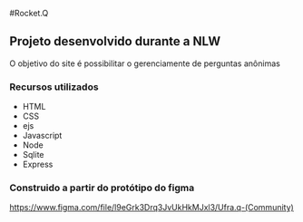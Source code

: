 #Rocket.Q
## Projeto desenvolvido durante a NLW
O objetivo do site é possibilitar o gerenciamente de perguntas anônimas

### Recursos utilizados 
- HTML
- CSS
- ejs
- Javascript
- Node
- Sqlite
- Express

### Construido a partir do protótipo do figma

https://www.figma.com/file/l9eGrk3Drq3JvUkHkMJxl3/Ufra.q-(Community)
